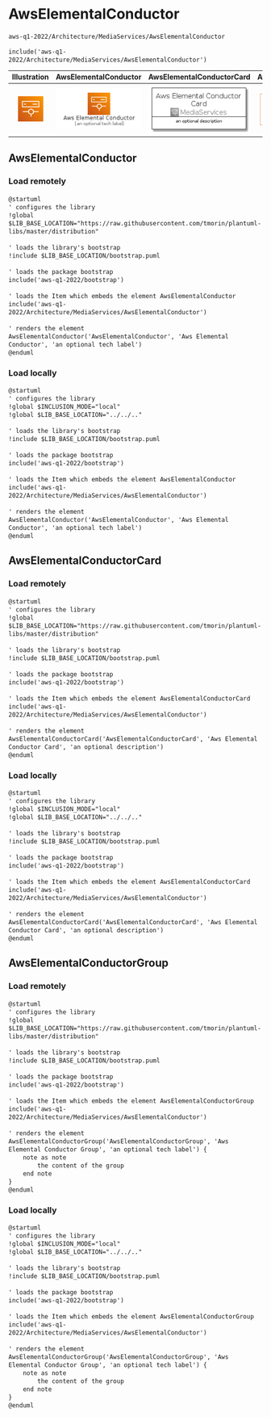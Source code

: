 # AwsElementalConductor


```text
aws-q1-2022/Architecture/MediaServices/AwsElementalConductor
```

```text
include('aws-q1-2022/Architecture/MediaServices/AwsElementalConductor')
```



| Illustration | AwsElementalConductor | AwsElementalConductorCard | AwsElementalConductorGroup |
| :---: | :---: | :---: | :---: |
| ![illustration for Illustration](../../../aws-q1-2022/Architecture/MediaServices/AwsElementalConductor.png) | ![illustration for AwsElementalConductor](../../../aws-q1-2022/Architecture/MediaServices/AwsElementalConductor.Local.png) | ![illustration for AwsElementalConductorCard](../../../aws-q1-2022/Architecture/MediaServices/AwsElementalConductorCard.Local.png) | ![illustration for AwsElementalConductorGroup](../../../aws-q1-2022/Architecture/MediaServices/AwsElementalConductorGroup.Local.png) |




## AwsElementalConductor

### Load remotely
```plantuml
@startuml
' configures the library
!global $LIB_BASE_LOCATION="https://raw.githubusercontent.com/tmorin/plantuml-libs/master/distribution"

' loads the library's bootstrap
!include $LIB_BASE_LOCATION/bootstrap.puml

' loads the package bootstrap
include('aws-q1-2022/bootstrap')

' loads the Item which embeds the element AwsElementalConductor
include('aws-q1-2022/Architecture/MediaServices/AwsElementalConductor')

' renders the element
AwsElementalConductor('AwsElementalConductor', 'Aws Elemental Conductor', 'an optional tech label')
@enduml
```

### Load locally
```plantuml
@startuml
' configures the library
!global $INCLUSION_MODE="local"
!global $LIB_BASE_LOCATION="../../.."

' loads the library's bootstrap
!include $LIB_BASE_LOCATION/bootstrap.puml

' loads the package bootstrap
include('aws-q1-2022/bootstrap')

' loads the Item which embeds the element AwsElementalConductor
include('aws-q1-2022/Architecture/MediaServices/AwsElementalConductor')

' renders the element
AwsElementalConductor('AwsElementalConductor', 'Aws Elemental Conductor', 'an optional tech label')
@enduml
```

## AwsElementalConductorCard

### Load remotely
```plantuml
@startuml
' configures the library
!global $LIB_BASE_LOCATION="https://raw.githubusercontent.com/tmorin/plantuml-libs/master/distribution"

' loads the library's bootstrap
!include $LIB_BASE_LOCATION/bootstrap.puml

' loads the package bootstrap
include('aws-q1-2022/bootstrap')

' loads the Item which embeds the element AwsElementalConductorCard
include('aws-q1-2022/Architecture/MediaServices/AwsElementalConductor')

' renders the element
AwsElementalConductorCard('AwsElementalConductorCard', 'Aws Elemental Conductor Card', 'an optional description')
@enduml
```

### Load locally
```plantuml
@startuml
' configures the library
!global $INCLUSION_MODE="local"
!global $LIB_BASE_LOCATION="../../.."

' loads the library's bootstrap
!include $LIB_BASE_LOCATION/bootstrap.puml

' loads the package bootstrap
include('aws-q1-2022/bootstrap')

' loads the Item which embeds the element AwsElementalConductorCard
include('aws-q1-2022/Architecture/MediaServices/AwsElementalConductor')

' renders the element
AwsElementalConductorCard('AwsElementalConductorCard', 'Aws Elemental Conductor Card', 'an optional description')
@enduml
```

## AwsElementalConductorGroup

### Load remotely
```plantuml
@startuml
' configures the library
!global $LIB_BASE_LOCATION="https://raw.githubusercontent.com/tmorin/plantuml-libs/master/distribution"

' loads the library's bootstrap
!include $LIB_BASE_LOCATION/bootstrap.puml

' loads the package bootstrap
include('aws-q1-2022/bootstrap')

' loads the Item which embeds the element AwsElementalConductorGroup
include('aws-q1-2022/Architecture/MediaServices/AwsElementalConductor')

' renders the element
AwsElementalConductorGroup('AwsElementalConductorGroup', 'Aws Elemental Conductor Group', 'an optional tech label') {
    note as note
        the content of the group
    end note
}
@enduml
```

### Load locally
```plantuml
@startuml
' configures the library
!global $INCLUSION_MODE="local"
!global $LIB_BASE_LOCATION="../../.."

' loads the library's bootstrap
!include $LIB_BASE_LOCATION/bootstrap.puml

' loads the package bootstrap
include('aws-q1-2022/bootstrap')

' loads the Item which embeds the element AwsElementalConductorGroup
include('aws-q1-2022/Architecture/MediaServices/AwsElementalConductor')

' renders the element
AwsElementalConductorGroup('AwsElementalConductorGroup', 'Aws Elemental Conductor Group', 'an optional tech label') {
    note as note
        the content of the group
    end note
}
@enduml
```

